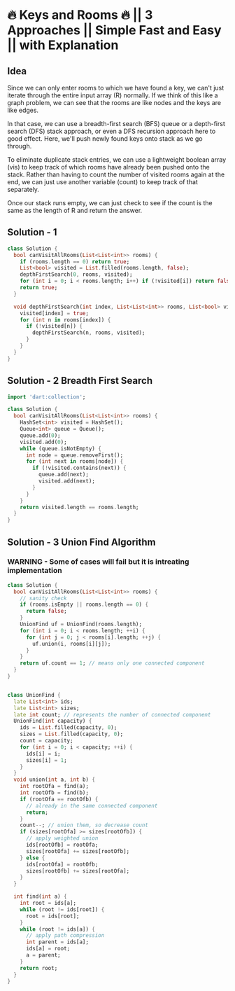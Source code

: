 # 🔥 Keys and Rooms 🔥 || 3 Approaches || Simple Fast and Easy || with Explanation

## Idea

Since we can only enter rooms to which we have found a key, we can't just iterate through the entire input array (R) normally. If we think of this like a graph problem, we can see that the rooms are like nodes and the keys are like edges.

In that case, we can use a breadth-first search (BFS) queue or a depth-first search (DFS) stack approach, or even a DFS recursion approach here to good effect. Here, we'll push newly found keys onto stack as we go through.

To eliminate duplicate stack entries, we can use a lightweight boolean array (vis) to keep track of which rooms have already been pushed onto the stack. Rather than having to count the number of visited rooms again at the end, we can just use another variable (count) to keep track of that separately.

Once our stack runs empty, we can just check to see if the count is the same as the length of R and return the answer.

## Solution - 1

```dart
class Solution {
  bool canVisitAllRooms(List<List<int>> rooms) {
    if (rooms.length == 0) return true;
    List<bool> visited = List.filled(rooms.length, false);
    depthFirstSearch(0, rooms, visited);
    for (int i = 0; i < rooms.length; i++) if (!visited[i]) return false;
    return true;
  }

  void depthFirstSearch(int index, List<List<int>> rooms, List<bool> visited) {
    visited[index] = true;
    for (int n in rooms[index]) {
      if (!visited[n]) {
        depthFirstSearch(n, rooms, visited);
      }
    }
  }
}
```

## Solution - 2 Breadth First Search

```dart
import 'dart:collection';

class Solution {
  bool canVisitAllRooms(List<List<int>> rooms) {
    HashSet<int> visited = HashSet();
    Queue<int> queue = Queue();
    queue.add(0);
    visited.add(0);
    while (queue.isNotEmpty) {
      int node = queue.removeFirst();
      for (int next in rooms[node]) {
        if (!visited.contains(next)) {
          queue.add(next);
          visited.add(next);
        }
      }
    }
    return visited.length == rooms.length;
  }
}
```

## Solution - 3 Union Find Algorithm

### WARNING - Some of cases will fail but it is intreating implementation

```dart
class Solution {
  bool canVisitAllRooms(List<List<int>> rooms) {
    // sanity check
    if (rooms.isEmpty || rooms.length == 0) {
      return false;
    }
    UnionFind uf = UnionFind(rooms.length);
    for (int i = 0; i < rooms.length; ++i) {
      for (int j = 0; j < rooms[i].length; ++j) {
        uf.union(i, rooms[i][j]);
      }
    }
    return uf.count == 1; // means only one connected component
  }
}
```

```dart

class UnionFind {
  late List<int> ids;
  late List<int> sizes;
  late int count; // represents the number of connected component
  UnionFind(int capacity) {
    ids = List.filled(capacity, 0);
    sizes = List.filled(capacity, 0);
    count = capacity;
    for (int i = 0; i < capacity; ++i) {
      ids[i] = i;
      sizes[i] = 1;
    }
  }
  void union(int a, int b) {
    int rootOfa = find(a);
    int rootOfb = find(b);
    if (rootOfa == rootOfb) {
      // already in the same connected component
      return;
    }
    count--; // union them, so decrease count
    if (sizes[rootOfa] >= sizes[rootOfb]) {
      // apply weighted union
      ids[rootOfb] = rootOfa;
      sizes[rootOfa] += sizes[rootOfb];
    } else {
      ids[rootOfa] = rootOfb;
      sizes[rootOfb] += sizes[rootOfa];
    }
  }

  int find(int a) {
    int root = ids[a];
    while (root != ids[root]) {
      root = ids[root];
    }
    while (root != ids[a]) {
      // apply path compression
      int parent = ids[a];
      ids[a] = root;
      a = parent;
    }
    return root;
  }
}
```
